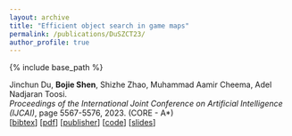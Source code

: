 ```yaml
---
layout: archive
title: "Efficient object search in game maps"
permalink: /publications/DuSZCT23/
author_profile: true
---
```


{% include base_path %}

Jinchun Du, **Bojie Shen**, Shizhe Zhao, Muhammad Aamir Cheema, Adel Nadjaran Toosi.            
<i>Proceedings of the International Joint Conference on Artificial Intelligence (IJCAI)</i>, page 5567-5576, 2023.  (CORE - A*)               
[<a href="javascript:void(0)" onclick="(function(target, id) { if ($('#' + id).css('display') == 'block') { $('#' + id).hide('fast'); $(target).text('bibtex') } else { $('#' + id).show('fast'); $(target).text('bibtex▲') } })(this, 'bibtex-DuSZCT23');">bibtex</a>]
[[pdf](https://bshen95.github.io/bojieshen.me/files/DuSZCT23.pdf)]
[[publisher](https://www.ijcai.org/proceedings/2023/0618.pdf)]
[[code](https://github.com/goldi1027/GT-EHL)]
[[slides](https://bshen95.github.io/bojieshen.me/files//IJCAI-Goldi.pdf)]
<div id="bibtex-DuSZCT23" style="display:none">
<pre> @inproceedings{DBLP:conf/ijcai/DuSZCT23,
  author       = {Jinchun Du and
                  Bojie Shen and
                  Shizhe Zhao and
                  Muhammad Aamir Cheema and
                  Adel Nadjaran Toosi},
  title        = {Efficient Object Search in Game Maps},
  booktitle    = {Proceedings of the Thirty-Second International Joint Conference on
                  Artificial Intelligence, {IJCAI} 2023, 19th-25th August 2023, Macao,
                  SAR, China},
  pages        = {5567--5576},
  publisher    = {ijcai.org},
  year         = {2023},
  url          = {https://doi.org/10.24963/ijcai.2023/618},
  doi          = {10.24963/IJCAI.2023/618},
  timestamp    = {Mon, 05 Feb 2024 20:26:55 +0100},
  biburl       = {https://dblp.org/rec/conf/ijcai/DuSZCT23.bib},
  bibsource    = {dblp computer science bibliography, https://dblp.org}
}
</pre></div> 
